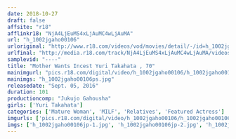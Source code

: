 ```yaml
---
date: 2018-10-27
draft: false
affsite: "r18"
afflinkr18: "NjA4LjEuMS4xLjAuMC4wLjAuMA"
url: "h_1002jgaho00106"
urloriginal: "http://www.r18.com/videos/vod/movies/detail/-/id=h_1002jgaho00106"
urlfinal: "http://media.r18.com/track/NjA4LjEuMS4xLjAuMC4wLjAuMA/videos/vod/movies/detail/-/id=h_1002jgaho00106"
samplevid: "----"
title: "Mother Wants Incest Yuri Takahata , 70"
mainimgurl: "pics.r18.com/digital/video/h_1002jgaho00106/h_1002jgaho00106ps.jpg"
mainimgs: "h_1002jgaho00106ps.jpg"
releasedate: "Sept. 05, 2016"
duration: 101
productioncomp: "Jukujo Gahousha"
girls: ['Yuri Takahata']
categories: ['Mature Woman', 'MILF', 'Relatives', 'Featured Actress']
imgurls: ['pics.r18.com/digital/video/h_1002jgaho00106/h_1002jgaho00106jp-1.jpg', 'pics.r18.com/digital/video/h_1002jgaho00106/h_1002jgaho00106jp-2.jpg', 'pics.r18.com/digital/video/h_1002jgaho00106/h_1002jgaho00106jp-3.jpg', 'pics.r18.com/digital/video/h_1002jgaho00106/h_1002jgaho00106jp-4.jpg', 'pics.r18.com/digital/video/h_1002jgaho00106/h_1002jgaho00106jp-5.jpg', 'pics.r18.com/digital/video/h_1002jgaho00106/h_1002jgaho00106jp-6.jpg', 'pics.r18.com/digital/video/h_1002jgaho00106/h_1002jgaho00106jp-7.jpg', 'pics.r18.com/digital/video/h_1002jgaho00106/h_1002jgaho00106jp-8.jpg', 'pics.r18.com/digital/video/h_1002jgaho00106/h_1002jgaho00106jp-9.jpg', 'pics.r18.com/digital/video/h_1002jgaho00106/h_1002jgaho00106jp-10.jpg', 'pics.r18.com/digital/video/h_1002jgaho00106/h_1002jgaho00106jp-11.jpg', 'pics.r18.com/digital/video/h_1002jgaho00106/h_1002jgaho00106jp-12.jpg', 'pics.r18.com/digital/video/h_1002jgaho00106/h_1002jgaho00106jp-13.jpg', 'pics.r18.com/digital/video/h_1002jgaho00106/h_1002jgaho00106jp-14.jpg', 'pics.r18.com/digital/video/h_1002jgaho00106/h_1002jgaho00106jp-15.jpg', 'pics.r18.com/digital/video/h_1002jgaho00106/h_1002jgaho00106jp-16.jpg', 'pics.r18.com/digital/video/h_1002jgaho00106/h_1002jgaho00106jp-17.jpg', 'pics.r18.com/digital/video/h_1002jgaho00106/h_1002jgaho00106jp-18.jpg', 'pics.r18.com/digital/video/h_1002jgaho00106/h_1002jgaho00106jp-19.jpg', 'pics.r18.com/digital/video/h_1002jgaho00106/h_1002jgaho00106jp-20.jpg']
imgs: ['h_1002jgaho00106jp-1.jpg', 'h_1002jgaho00106jp-2.jpg', 'h_1002jgaho00106jp-3.jpg', 'h_1002jgaho00106jp-4.jpg', 'h_1002jgaho00106jp-5.jpg', 'h_1002jgaho00106jp-6.jpg', 'h_1002jgaho00106jp-7.jpg', 'h_1002jgaho00106jp-8.jpg', 'h_1002jgaho00106jp-9.jpg', 'h_1002jgaho00106jp-10.jpg', 'h_1002jgaho00106jp-11.jpg', 'h_1002jgaho00106jp-12.jpg', 'h_1002jgaho00106jp-13.jpg', 'h_1002jgaho00106jp-14.jpg', 'h_1002jgaho00106jp-15.jpg', 'h_1002jgaho00106jp-16.jpg', 'h_1002jgaho00106jp-17.jpg', 'h_1002jgaho00106jp-18.jpg', 'h_1002jgaho00106jp-19.jpg', 'h_1002jgaho00106jp-20.jpg']
---
```

